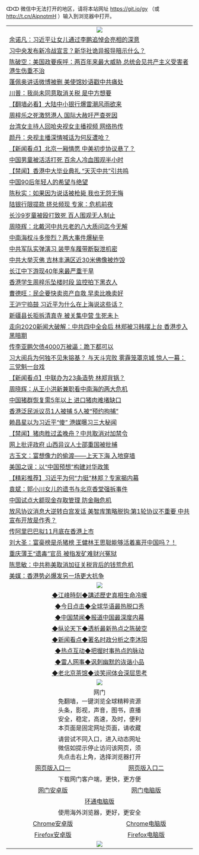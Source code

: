 ↀↀ 微信中无法打开的地区，请将本站网址 https://git.io/gy （或 http://t.cn/AipnotmH ）输入到浏览器中打开。 

 <table>

  <tr>
    <td colspan="2" align=center><img src="https://cdn.jsdelivr.net/gh/gyoupiodf/im1/20190822-2.jpg"></td>
 </tr>
<tr><td colspan="2" align="left"><a href="https://xball.casa/oo.aspx?name=c1056228&key=eqxowaguscvmxdgc&from=gy">余诺凡：习近平让女儿通过李鹏追悼会亮相的深意</a></td></tr>
<tr><td colspan="2" align="left"><a href="https://xball.casa/oo.aspx?name=c1092770&key=eqxowaguscvmxdgc&from=gy">习中央发布新冷战宣言？新华社诡异报导暗示什么？</a></td></tr>
<tr><td colspan="2" align="left"><a href="https://xball.casa/oo.aspx?name=c1092819&key=eqxowaguscvmxdgc&from=gy">陈破空：美国政要疾呼：两百年来最大威胁 总统会见共产主义受害者 港生伤重不治</a></td></tr>
<tr><td colspan="2" align="left"><a href="https://xball.casa/oo.aspx?name=c1092832&key=eqxowaguscvmxdgc&from=gy">蓬佩奥讲话微博被删 美使馆妙语戳中共痛处</a></td></tr>
<tr><td colspan="2" align="left"><a href="https://xball.casa/oo.aspx?name=c1092825&key=eqxowaguscvmxdgc&from=gy">川普：我尚未同意取消关税 是中方想要</a></td></tr>
<tr><td colspan="2" align="left"><a href="https://xball.casa/oo.aspx?name=c1092633&key=eqxowaguscvmxdgc&from=gy">【翻墙必看】大陆中小银行爆雷潮风雨欲来</a></td></tr>
<tr><td colspan="2" align="left"><a href="https://xball.casa/oo.aspx?name=c1092818&key=eqxowaguscvmxdgc&from=gy">周梓乐之死激怒港人 国际大赦吁严查死因</a></td></tr>
<tr><td colspan="2" align="left"><a href="https://xball.casa/oo.aspx?name=c1092629&key=eqxowaguscvmxdgc&from=gy">台湾女主持人回呛央视女主播视频 网络热传</a></td></tr>
<tr><td colspan="2" align="left"><a href="https://xball.casa/oo.aspx?name=c1092840&key=eqxowaguscvmxdgc&from=gy">颜丹：央视主播深情喊话为何反遭呛？</a></td></tr>
<tr><td colspan="2" align="left"><a href="https://xball.casa/oo.aspx?name=c1092844&key=eqxowaguscvmxdgc&from=gy">【新闻看点】北京一厢情愿 中美初步协议悬了？</a></td></tr>
<tr><td colspan="2" align="left"><a href="https://xball.casa/oo.aspx?name=c1092793&key=eqxowaguscvmxdgc&from=gy">中国男童被活活打死 百余人冷血围观半小时</a></td></tr>
<tr><td colspan="2" align="left"><a href="https://xball.casa/oo.aspx?name=c1092847&key=eqxowaguscvmxdgc&from=gy">【禁闻】香港中大毕业典礼 “天灭中共”引共鸣</a></td></tr>
<tr><td colspan="2" align="left"><a href="https://xball.casa/oo.aspx?name=c1092808&key=eqxowaguscvmxdgc&from=gy">中国90后年轻人的希望与绝望</a></td></tr>
<tr><td colspan="2" align="left"><a href="https://xball.casa/oo.aspx?name=c1092834&key=eqxowaguscvmxdgc&from=gy">陈秋实：如果因为说话被枪毙 我也无怨无悔</a></td></tr>
<tr><td colspan="2" align="left"><a href="https://xball.casa/oo.aspx?name=c1092831&key=eqxowaguscvmxdgc&from=gy">陆银行限提款 挤兑频现 专家：危机前夜</a></td></tr>
<tr><td colspan="2" align="left"><a href="https://xball.casa/oo.aspx?name=c1092833&key=eqxowaguscvmxdgc&from=gy">长沙9岁童被殴打致死 百人围观无人制止</a></td></tr>
<tr><td colspan="2" align="left"><a href="https://xball.casa/oo.aspx?name=c1092467&key=eqxowaguscvmxdgc&from=gy">周晓辉：北戴河中共元老的八大质问迄今无解</a></td></tr>
<tr><td colspan="2" align="left"><a href="https://xball.casa/oo.aspx?name=c1092313&key=eqxowaguscvmxdgc&from=gy">中南海权斗多惨烈？两大事件爆秘辛</a></td></tr>
<tr><td colspan="2" align="left"><a href="https://xball.casa/oo.aspx?name=c1092845&key=eqxowaguscvmxdgc&from=gy">中共军队实弹演习 装甲车履带断裂泄机密</a></td></tr>
<tr><td colspan="2" align="left"><a href="https://xball.casa/oo.aspx?name=c1092835&key=eqxowaguscvmxdgc&from=gy">中共大举灭佛 吉林丰满区近30米佛像被炸毁</a></td></tr>
<tr><td colspan="2" align="left"><a href="https://xball.casa/oo.aspx?name=c1092806&key=eqxowaguscvmxdgc&from=gy">长江中下游现40年来最严重干旱</a></td></tr>
<tr><td colspan="2" align="left"><a href="https://xball.casa/oo.aspx?name=c1092602&key=eqxowaguscvmxdgc&from=gy">香港学生周梓乐坠楼时段 监控拍下黑衣人</a></td></tr>
<tr><td colspan="2" align="left"><a href="https://xball.casa/oo.aspx?name=c1092762&key=eqxowaguscvmxdgc&from=gy">曹德旺：民企要快卖资产自救 早卖比晚卖好</a></td></tr>
<tr><td colspan="2" align="left"><a href="https://xball.casa/oo.aspx?name=c1092705&key=eqxowaguscvmxdgc&from=gy">王沪宁捣鼓 习近平为什么在上海说这些话？</a></td></tr>
<tr><td colspan="2" align="left"><a href="https://xball.casa/oo.aspx?name=c1092805&key=eqxowaguscvmxdgc&from=gy">新疆县长拒拆清真寺 被关集中营 生死未卜</a></td></tr>
<tr><td colspan="2" align="left"><a href="https://xball.casa/oo.aspx?name=c1092821&key=eqxowaguscvmxdgc&from=gy">走向2020新闻大破解：中共四中全会后 林郑被习韩摆上台 香港步入黑暗期</a></td></tr>
<tr><td colspan="2" align="left"><a href="https://xball.casa/oo.aspx?name=c1092767&key=eqxowaguscvmxdgc&from=gy">传李亚鹏欠债4000万被逼：跪下都可以</a></td></tr>
<tr><td colspan="2" align="left"><a href="https://xball.casa/oo.aspx?name=c1079709&key=eqxowaguscvmxdgc&from=gy">习大阅兵为何独不见朱镕基？ 与天斗完败 雾霾笼罩京城 惊人一幕：三党魁一台戏</a></td></tr>
<tr><td colspan="2" align="left"><a href="https://xball.casa/oo.aspx?name=c1092841&key=eqxowaguscvmxdgc&from=gy">【新闻看点】中联办为23条造势 林郑背锅？</a></td></tr>
<tr><td colspan="2" align="left"><a href="https://xball.casa/oo.aspx?name=c1092851&key=eqxowaguscvmxdgc&from=gy">周晓辉：从王小洪新兼职看中南海的两大危机</a></td></tr>
<tr><td colspan="2" align="left"><a href="https://xball.casa/oo.aspx?name=c1092839&key=eqxowaguscvmxdgc&from=gy">中国猪群恢复需5年以上 进口猪肉难堵缺口</a></td></tr>
<tr><td colspan="2" align="left"><a href="https://xball.casa/oo.aspx?name=c1092820&key=eqxowaguscvmxdgc&from=gy">香港泛民派议员1人被捕 5人被“预约拘捕”</a></td></tr>
<tr><td colspan="2" align="left"><a href="https://xball.casa/oo.aspx?name=c1074238&key=eqxowaguscvmxdgc&from=gy">赖昌星以为习近平“傻” 港媒曝习三大秘闻</a></td></tr>
<tr><td colspan="2" align="left"><a href="https://xball.casa/oo.aspx?name=c1092852&key=eqxowaguscvmxdgc&from=gy">【禁闻】猪肉胜过孟晚舟？中共取消对加禁令</a></td></tr>
<tr><td colspan="2" align="left"><a href="https://xball.casa/oo.aspx?name=c1092787&key=eqxowaguscvmxdgc&from=gy">网上批评政府 山西异议人士邵重国被批捕</a></td></tr>
<tr><td colspan="2" align="left"><a href="https://xball.casa/oo.aspx?name=c1092842&key=eqxowaguscvmxdgc&from=gy">古玉文：富想像力的偷渡——上天下海 入地穿墙</a></td></tr>
<tr><td colspan="2" align="left"><a href="https://xball.casa/oo.aspx?name=c1092836&key=eqxowaguscvmxdgc&from=gy">美国之误：以“中国预想”构建对华政策</a></td></tr>
<tr><td colspan="2" align="left"><a href="https://xball.casa/oo.aspx?name=c1092779&key=eqxowaguscvmxdgc&from=gy">【精彩推荐】习近平为何“力挺”林郑？专家揭内幕</a></td></tr>
<tr><td colspan="2" align="left"><a href="https://xball.casa/oo.aspx?name=c1092740&key=eqxowaguscvmxdgc&from=gy">袁斌：郭小川女儿的遗书与北京香堂强拆事件</a></td></tr>
<tr><td colspan="2" align="left"><a href="https://xball.casa/oo.aspx?name=c1092794&key=eqxowaguscvmxdgc&from=gy">中国试点大额现金存取管理 防金融危机</a></td></tr>
<tr><td colspan="2" align="left"><a href="https://xball.casa/oo.aspx?name=c1092775&key=eqxowaguscvmxdgc&from=gy">放风协议消息大逆转白宫发话 美智库策略脱钩:第1轮协议不重要 中共宣布开放是作秀？</a></td></tr>
<tr><td colspan="2" align="left"><a href="https://xball.casa/oo.aspx?name=c1092827&key=eqxowaguscvmxdgc&from=gy">传阿里巴巴拟11月底在香港上市</a></td></tr>
<tr><td colspan="2" align="left"><a href="https://xball.casa/oo.aspx?name=c1092478&key=eqxowaguscvmxdgc&from=gy">刘大圣：富豪榜是杀猪榜 王健林王思聪能够活着离开中国吗？！</a></td></tr>
<tr><td colspan="2" align="left"><a href="https://xball.casa/oo.aspx?name=c1092850&key=eqxowaguscvmxdgc&from=gy">重庆薄王“遗毒”官员 被指发矿难财兴冤狱</a></td></tr>
<tr><td colspan="2" align="left"><a href="https://xball.casa/oo.aspx?name=c1092780&key=eqxowaguscvmxdgc&from=gy">陈思敏：中共称美取消加征关税背后的钱荒危机</a></td></tr>
<tr><td colspan="2" align="left"><a href="https://xball.casa/oo.aspx?name=c1092612&key=eqxowaguscvmxdgc&from=gy">美媒：香港势必爆发另一场更大抗争</a></td></tr>

 <tr>
   <td colspan="2" align=center><img src="https://cdn.jsdelivr.net/gh/gyoupiodf/im1/jf-1.jpg"></td>
  </tr>
   <tr>
   <td colspan="2" align=center> 
<a href="https://xball.casa/oo.aspx?name=c922850&key=eqxowaguscvmxdgc&from=gy&tag=9877">◆江峰時刻◆講述歷史真相生命冷暖</a><br/>
    </td>
  </tr>
   <tr>
   <td colspan="2" align=center> 
<a href="https://xball.casa/oo.aspx?name=c816850&key=eqxowaguscvmxdgc&from=gy&tag=9877">◆今日点击◆全球华语最热脱口秀</a><br/>
    </td>
  </tr>
  <tr>
  <td colspan="2" align=center>
<a href="https://xball.casa/oo.aspx?name=c816860&key=eqxowaguscvmxdgc&from=gy&tag=99733110">◆中国禁闻◆报道中国最深度内幕</a><br/>
   </tr>
  <tr>
     <td colspan="2" align=center>
<a href="https://xball.casa/oo.aspx?name=c816855&key=eqxowaguscvmxdgc&from=gy&tag=997110">◆纵论天下◆透析最新热点之陈破空</a><br/>
   </tr>
   <tr>
      <td colspan="2" align=center>
<a href="https://xball.casa/oo.aspx?name=c838308&key=eqxowaguscvmxdgc&from=gy&tag=9973110">◆新闻看点◆著名时政分析之李沐阳</a><br/>
   </tr>
   <tr>
     <td colspan="2" align=center>
<a href="https://xball.casa/oo.aspx?name=c816852&key=eqxowaguscvmxdgc&from=gy&tag=9733110">◆热点互动◆把握时事热点的脉动</a><br/>
   </tr>
   <tr>
      <td colspan="2" align=center>
<a href="https://xball.casa/oo.aspx?name=c816694&key=eqxowaguscvmxdgc&from=gy&tag=93310">◆雷人网事◆讽刺幽默的诙谐小品</a><br/>
   </tr>
   <tr>
    <td colspan="2" align=center>
<a href="https://xball.casa/oo.aspx?name=c816650&key=eqxowaguscvmxdgc&from=gy&tag=9973110">◆老北京茶馆◆谈笑间体会深层思考</a><br/>
   </tr>
 <tr>
    <td colspan="2" align="center"><img src="https://gitlab.com/ogate2/up/raw/master/_/oGate65.jpg"/></td>
  </tr>
  <tr>
    <td colspan="2" align="center">网门<br/>免翻墙，一键浏览全球精粹资源<br/>头条，影视，声音，图书，直播<br/>安全，稳定，高速，及时，便利<br/>本页面是固定网址页面，请收藏</td>
  <tr>
  <tr>
    <td colspan="2" align="center">请尝试不同入口，进入动态网址<br/>微信如提示停止访问该网页，须<br/>先点击右上角，选择浏览器打开</td>
  <tr>
  <tr>
    <td align="center"><a href="https://gl.githack.com/ofile/up/raw/master/showm.htm">网页版入口一</a></td>
    <td align="center"><a href="https://lijcxlvzmlxs.xroot.pw/oo.aspx?key=mvmsehdxxcbsukzw&from=ogHomel">网页版入口二</a></td>
  </tr>
  <tr>
    <td colspan="2" align="center">下载网门客户端，更快，更方便</td>
  <tr>
  <tr>
    <td align="center"><a href="https://gitlab.com/ogate2/up/raw/master/_/oGatea.apk">网门安卓版</a></td>
    <td align="center"><a href="https://gitlab.com/ogate2/up/raw/master/_/oGate.zip">网门电脑版</a></td>
  </tr>
  <tr>
    <td colspan="2" align="center"><a href="https://gitlab.com/ogate2/up/raw/master/_/oPipe.zip">环通电脑版</a></td>
  </tr>
  <tr>
    <td colspan="2" align="center">使用海外浏览器，更好，更安全</td>
  <tr>
  <tr>
    <td align="center"><a href="https://gitlab.com/ogate2/up/raw/master/_/Chrome.apk">Chrome安卓版</a></td>
    <td align="center"><a href="https://gitlab.com/ogate2/up/raw/master/_/Chrome.zip">Chrome电脑版</a></td>
  </tr>
  <tr>
    <td align="center"><a href="https://gitlab.com/ogate2/up/raw/master/_/Firefox.apk">Firefox安卓版</a></td>
    <td align="center"><a href="https://gitlab.com/ogate2/up/raw/master/_/Firefox.zip">Firefox电脑版</a></td>
  </tr>
  <tr>
    <td colspan="2" align="center"><img src="https://gitlab.com/ogate2/up/raw/master/_/oGate640.jpg"/></td>
  </tr>
</table>

